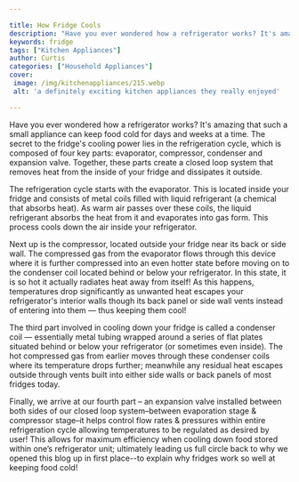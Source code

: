 ```yaml
---

title: How Fridge Cools
description: "Have you ever wondered how a refrigerator works? It's amazing that such a small appliance can keep food cold for days and weeks at...keep going and find out"
keywords: fridge
tags: ["Kitchen Appliances"]
author: Curtis
categories: ["Household Appliances"]
cover: 
 image: /img/kitchenappliances/215.webp
 alt: 'a definitely exciting kitchen appliances they really enjoyed'

---
```


Have you ever wondered how a refrigerator works? It's amazing that such a small appliance can keep food cold for days and weeks at a time. The secret to the fridge's cooling power lies in the refrigeration cycle, which is composed of four key parts: evaporator, compressor, condenser and expansion valve. Together, these parts create a closed loop system that removes heat from the inside of your fridge and dissipates it outside.

The refrigeration cycle starts with the evaporator. This is located inside your fridge and consists of metal coils filled with liquid refrigerant (a chemical that absorbs heat). As warm air passes over these coils, the liquid refrigerant absorbs the heat from it and evaporates into gas form. This process cools down the air inside your refrigerator.

Next up is the compressor, located outside your fridge near its back or side wall. The compressed gas from the evaporator flows through this device where it is further compressed into an even hotter state before moving on to the condenser coil located behind or below your refrigerator. In this state, it is so hot it actually radiates heat away from itself! As this happens, temperatures drop significantly as unwanted heat escapes your refrigerator's interior walls though its back panel or side wall vents instead of entering into them — thus keeping them cool! 

The third part involved in cooling down your fridge is called a condenser coil — essentially metal tubing wrapped around a series of flat plates situated behind or below your refrigerator (or sometimes even inside). The hot compressed gas from earlier moves through these condenser coils where its temperature drops further; meanwhile any residual heat escapes outside through vents built into either side walls or back panels of most fridges today. 

Finally, we arrive at our fourth part – an expansion valve installed between both sides of our closed loop system–between evaporation stage & compressor stage–it helps control flow rates & pressures within entire refrigeration cycle allowing temperatures to be regulated as desired by user! This allows for maximum efficiency when cooling down food stored within one’s refrigerator unit; ultimately leading us full circle back to why we opened this blog up in first place--to explain why fridges work so well at keeping food cold!
